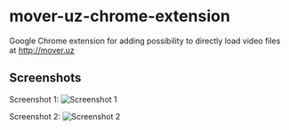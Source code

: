 # mover-uz-chrome-extension
Google Chrome extension for adding possibility to directly load video files at http://mover.uz

## Screenshots

Screenshot 1:
![Screenshot 1](https://github.com/shmutalov/mover-uz-chrome-extension/blob/master/screenshot1.jpg)

Screenshot 2:
![Screenshot 2](https://github.com/shmutalov/mover-uz-chrome-extension/blob/master/screenshot2.jpg)
